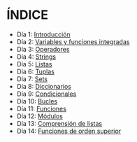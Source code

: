 # ÍNDICE 
 - Día 1: [Introducción](https://github.com/diegogonzalez7/30diastutorial/tree/master/01_Introduccion)
 - Día 2: [Variables y funciones integradas](https://github.com/diegogonzalez7/30diastutorial/tree/master/02_Variables)
 - Día 3: [Operadores](https://github.com/diegogonzalez7/30diastutorial/tree/master/03_Operadores)
 - Día 4: [Strings](https://github.com/diegogonzalez7/30diastutorial/tree/master/04_Strings)
 - Día 5: [Listas](https://github.com/diegogonzalez7/30diastutorial/tree/master/05_Listas)
 - Día 6: [Tuplas](https://github.com/diegogonzalez7/30diastutorial/tree/master/06_Tuplas)
 - Día 7: [Sets](https://github.com/diegogonzalez7/30diastutorial/tree/master/07_Sets)
 - Día 8: [Diccionarios](https://github.com/diegogonzalez7/30diastutorial/tree/master/08_Diccionarios) 
 - Día 9: [Condicionales](https://github.com/diegogonzalez7/30diastutorial/tree/master/09_Condicionales)
 - Día 10: [Bucles](https://github.com/diegogonzalez7/30diastutorial/tree/master/10_Bucles)
 - Día 11: [Funciones](https://github.com/diegogonzalez7/30diastutorial/tree/master/11_Funciones)
 - Día 12: [Módulos](https://github.com/diegogonzalez7/30diastutorial/tree/master/12_Modulos)
 - Día 13: [Comprensión de listas](https://github.com/diegogonzalez7/30diastutorial/tree/master/13_Comprension_Listas)
 - Día 14: [Funciones de orden superior](https://github.com/diegogonzalez7/30diastutorial/tree/master/14_Funciones_orden_superior)
